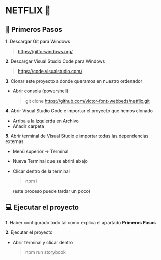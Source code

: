 # NETFLIX 🍿

## 🚀 Primeros Pasos

**1**. Descargar Git para Windows

> https://gitforwindows.org/

**2**. Descargar Visual Studio Code para Windows

> https://code.visualstudio.com/

**3**. Clonar este proyecto a donde queramos en nuestro ordenador

- Abrir consola (powershell)
  > git clone https://github.com/victor-font-webbeds/netflix.git

**4**. Abrir Visual Studio Code e importar el proyecto que hemos clonado

- Arriba a la izquierda en Archivo
- Añadir carpeta

**5**. Abrir terminal de Visual Studio e importar todas las dependencias externas

- Menú superior -> Terminal
- Nueva Terminal que se abrirá abajo
- Clicar dentro de la terminal

  > npm i

  (este proceso puede tardar un poco)

## 💻 Ejecutar el proyecto

**1**. Haber configurado todo tal como explica el apartado **Primeros Pasos**

**2**. Ejecutar el proyecto

- Abrir terminal y clicar dentro
  > npm run storybook
